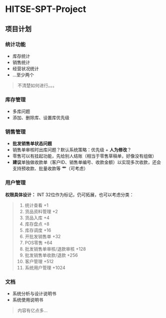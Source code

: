 # HITSE-SPT-Project

## 项目计划

### 统计功能

- 库存统计
- 销售统计
- 经营状况统计
- ...至少两个

> 不清楚如何进行。。。

### 库存管理

- 多库问题
- 添加、删除库、设置库优先级

### 销售管理

- **批发销售单状态问题**
- 销售单审核时出库问题？默认系统策略：优先级 + **人为修改**？
- 零售可以有挂起功能，先给别人结账（相当于零售草稿单，好像没有组做）
- **建议**单独做收款单（客户ID、销售单编号、收款金额）以实现多次收款，还会支持预收款、批量收款等 **艹**（可考虑）

### 用户管理

**权限具体设计：**
INT 32位作为标记，仍可拓展，也可以考虑分类：

>
> 1. 统计查看 +1
> 2. 货品资料管理 +2
> 3. 货品入库 +4
> 4. 库存盘点 +8
> 5. 库存调度 +16
> 6. 开批发销售单 +32
> 7. POS零售 +64
> 8. 批发销售单审核/退款审核 +128
> 9. 批发销售单收款/退款 +256
> 10. 客户管理 +512
> 11. 系统用户管理 +1024

### 文档

- 系统分析与设计说明书
- 系统使用说明书

> 内容有亿点多...
